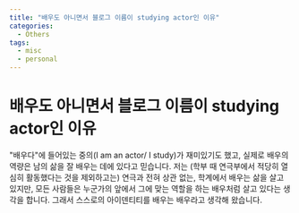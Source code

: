 ```yaml
---
title: "배우도 아니면서 블로그 이름이 studying actor인 이유"
categories:
  - Others
tags:
  - misc
  - personal
---
```


# 배우도 아니면서 블로그 이름이 studying actor인 이유

\"배우다\"에 들어있는 중의(I am an actor/ I study)가 재미있기도 했고, 실제로 배우의 역량은 남의 삶을 잘 배우는 데에 있다고 믿습니다. 저는 (학부 때 연극부에서 적당히 열심히 활동했다는 것을 제외하고는) 연극과 전혀 상관 없는, 학계에서 배우는 삶을 살고 있지만, 모든 사람들은 누군가의 앞에서 그에 맞는 역할을 하는 배우처럼 살고 있다는 생각을 합니다. 그래서 스스로의 아이덴티티를 배우는 배우라고 생각해 왔습니다.
